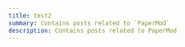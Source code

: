 ```yaml
---
title: test2
summary: Contains posts related to `PaperMod`
description: Contains posts related to PaperMod
---
```


